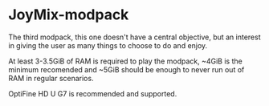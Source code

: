 # JoyMix-modpack
The third modpack, this one doesn't have a central objective, but an interest in giving the user as many things to choose to do and enjoy.

At least 3-3.5GiB of RAM is required to play the modpack, ~4GiB is the minimum recomended and ~5GiB should be enough to never run out of RAM in regular scenarios.

OptiFine HD U G7 is recommended and supported.
